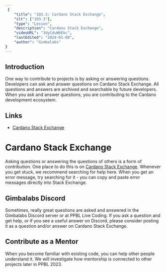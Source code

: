 ```yaml
---
 {
	"title": "103.3: Cardano Stack Exchange",
	"slt": ["103.3"],
	"type": "Lesson",
	"description": "Cardano Stack Exchange",
	"videoURL": "3dyCduW6Ekc",
	"lastEdited": "2024-01-08",
	"author": "Gimbalabs"
}
---
```



## Introduction
One way to contribute to projects is by asking or answering questions. Developers can ask and answer questions on Cardano Stack Exchange. All questions and answers are archived and searchable by future developers. When you ask and answer questions, you are contributing to the Cardano development ecosystem.

## Links
- [Cardano Stack Exchange](https://cardano.stackexchange.com/)


 # Cardano Stack Exchange

Asking questions or answering the questions of others is a form of contribution. One place to do this is on [Cardano Stack Exchange](https://cardano.stackexchange.com/). Whenever you get stuck, we recommend searching for help here. When you get an error message, try searching for it - you can copy and paste error messages directly into Stack Exchange.

## Gimbalabs Discord

Sometimes, really great questions are asked and answered in the Gimbalabs Discord server or at PPBL Live Coding. If you ask a question and get help, or if you see a useful answer on Discord, please consider posting it as a question and/or answer on Cardano Stack Exchange.

## Contribute as a Mentor

When you become familiar with existing code, you can help other people understand it. We will investigate how mentorship is connected to other projects later in PPBL 2023.